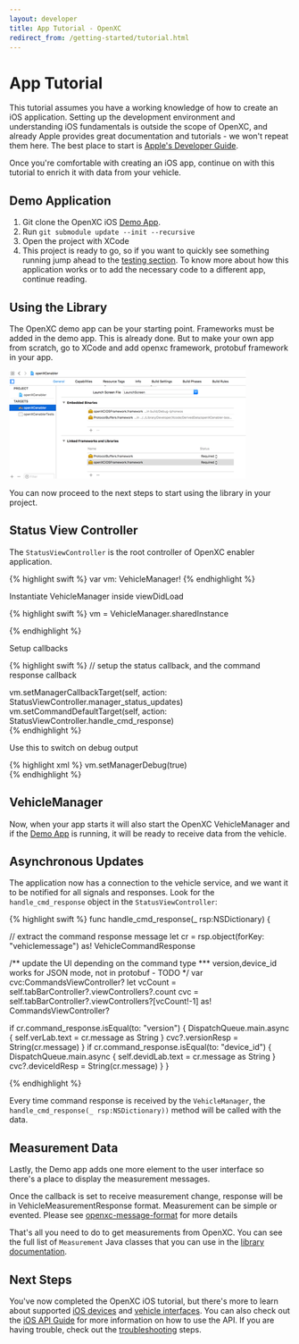 ```yaml
---
layout: developer
title: App Tutorial - OpenXC
redirect_from: /getting-started/tutorial.html
---
```


<div class="page-header">
    <h1>App Tutorial</h1>
</div>

This tutorial assumes you have a working knowledge of how to create an iOS
application. Setting up the development environment and understanding iOS
fundamentals is outside the scope of OpenXC, and already Apple provides great
documentation and tutorials - we won't repeat them here. The best place to start
is [Apple's Developer Guide](https://developer.apple.com/develop/).

Once you're comfortable with creating an iOS app, continue on with this
tutorial to enrich it with data from your vehicle. 

<div class="page-header">
<h2>Demo Application</h2>
</div>

1. Git clone the OpenXC iOS [Demo App][demoapp]. 
2. Run <code>git submodule update --init --recursive</code>
3. Open the project with XCode
4. This project is ready to go, so if you want to quickly see something running
   jump ahead to the [testing section](/iOS/testing.html). To know more about how this
   application works or to add the necessary code to a different app, continue 
   reading.

<div class="page-header">
<h2>Using the Library</h2>
</div>

The OpenXC demo app can be your starting point. Frameworks must be added in the demo app. 
This is already done. 
But to make your own app from scratch, go to XCode and add openxc framework, protobuf framework in your app. 

<img title="OpenXC Enabler App" alt="xcode-linkedFramework" src="/images/test-screenshots/xcode-linkedFramework.png"/>


You can now proceed to the next steps to start using the library in your 
project.

<div class="page-header">
<h2>Status View Controller</h2>
</div>

The `StatusViewController` is the root controller of OpenXC enabler application.


{% highlight swift %}
var vm: VehicleManager!
{% endhighlight %}

Instantiate VehicleManager inside viewDidLoad

{% highlight swift %}
vm = VehicleManager.sharedInstance
		
{% endhighlight %}

Setup callbacks

{% highlight swift %}
// setup the status callback, and the command response callback

vm.setManagerCallbackTarget(self, action: StatusViewController.manager_status_updates)
vm.setCommandDefaultTarget(self, action: StatusViewController.handle_cmd_response)		
{% endhighlight %}

Use this to switch on debug output

{% highlight xml %}
vm.setManagerDebug(true)	
{% endhighlight %}

<div class="page-header">
<h2>VehicleManager</h2>
</div>


Now, when your app starts it will also start the OpenXC VehicleManager and if
the [Demo App][demoapp] is running, it will be ready to receive data from the
vehicle.

<div class="page-header">
<h2>Asynchronous Updates</h2>
</div>

The application now has a connection to the vehicle service, and we want it to be
notified for all signals and responses. Look for the
`handle_cmd_response` object in the `StatusViewController`:

{% highlight swift %}
func handle_cmd_response(_ rsp:NSDictionary) {
         
// extract the command response message
let cr = rsp.object(forKey: "vehiclemessage") as! VehicleCommandResponse
         
/** update the UI depending on the command type
*** version,device_id works for JSON mode, not in protobuf - TODO 
*/
var cvc:CommandsViewController?
let vcCount = self.tabBarController?.viewControllers?.count
cvc = self.tabBarController?.viewControllers?[vcCount!-1] as! CommandsViewController?

if cr.command_response.isEqual(to: "version") {
	DispatchQueue.main.async {
		self.verLab.text = cr.message as String
		}
		cvc?.versionResp = String(cr.message)
	}
	if cr.command_response.isEqual(to: "device_id") {
		DispatchQueue.main.async {
			self.devidLab.text = cr.message as String
		}
		cvc?.deviceIdResp = String(cr.message)
	}
}

{% endhighlight %}

Every time command response is received by the `VehicleManager`, the `handle_cmd_response(_ rsp:NSDictionary))`
method will be called with the data.



<div class="page-header">
<h2>Measurement Data</h2>
</div>

Lastly, the Demo app adds one more element to the user interface so there's a
place to display the measurement messages. 

Once the callback is set to receive measurement change, response will be in VehicleMeasurementResponse
format. Measurement can be simple or evented. Please see 
[openxc-message-format][] for more details 


That's all you need to do to get measurements from OpenXC. You can see the full
list of `Measurement` Java classes that you can use in the
[library documentation][].


<div class="page-header">
<h2>Next Steps</h2>
</div>

You've now completed the OpenXC iOS tutorial, but there's more to learn
about supported [iOS devices][iOS devices] and [vehicle interfaces][]. You can
also check out the [iOS API Guide][iOS API Guide] for more information on
how to use the API. If you are having trouble, check out the
[troubleshooting](/iOS/troubleshooting.html) steps.

[vehicle interfaces]: /vehicle-interface/hardware.html
[iOS devices]: /iOS/hardware.html
[library project]: /android/library-installation.html
[demoapp]:https://github.com/openxc/openxc-ios-app-demo
[driving trace]: https://s3.amazonaws.com/openxcplatform.com/driving.json
[library documentation]: http://android.openxcplatform.com/reference/com/openxc/measurements/package-summary.html
[iOS API Guide]: /iOS/api-guide.html
[openxc-message-format]: https://github.com/openxc/openxc-message-format/blob/master/JSON.mkd#simple-vehicle-message
